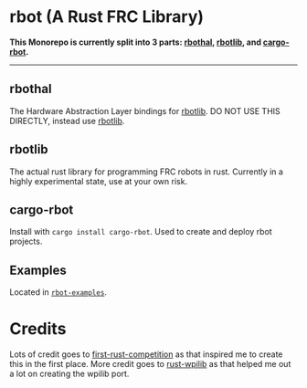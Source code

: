 # rbot (A Rust FRC Library)

**This Monorepo is currently split into 3 parts: [rbothal](#rbothal), [rbotlib](#rbotlib), and [cargo-rbot](#cargo-rbot).**

---

## rbothal

The Hardware Abstraction Layer bindings for [rbotlib](#rbotlib). DO NOT USE THIS DIRECTLY, instead use [rbotlib](#rbotlib).

## rbotlib

The actual rust library for programming FRC robots in rust. Currently in a highly experimental state, use at your own risk.

## cargo-rbot

Install with `cargo install cargo-rbot`. Used to create and deploy rbot projects.

## Examples

Located in [`rbot-examples`](rbot-examples/).

# Credits

Lots of credit goes to [first-rust-competition](https://github.com/Lytigas/first-rust-competition) as that inspired me to create this in the first place. More credit goes to [rust-wpilib](https://github.com/robotrs/rust-wpilib) as that helped me out a lot on creating the wpilib port.
